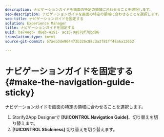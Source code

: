 ```yaml
---
description: ナビゲーションガイドを画面の特定の領域に合わせることを選択します。
seo-description: ナビゲーションガイドを画面の特定の領域に合わせることを選択します。
seo-title: ナビゲーションガイドを固定する
solution: Experience Manager
title: ナビゲーションガイドを固定する
uuid: ba74ecb- d6eb-4191- ac15-9a878f70bd96
translation-type: tm+mt
source-git-commit: 67aeb3de964473b326c88c3a3f81ff48a6a12652

---
```



# ナビゲーションガイドを固定する{#make-the-navigation-guide-sticky}

ナビゲーションガイドを画面の特定の領域に合わせることを選択します。

1. Storify2App Designerで **[!UICONTROL Navigation Guide]**、切り替えを切り替えます。
1. **[!UICONTROL Stickiness]** 切り替えを切り替えます。
